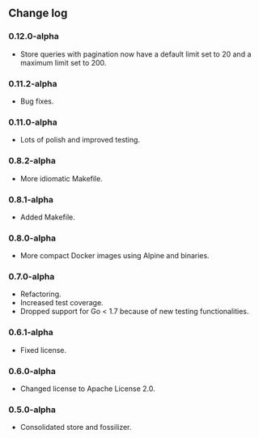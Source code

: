 ## Change log

### 0.12.0-alpha
 * Store queries with pagination now have a default limit set to 20 and a maximum limit set to 200.

### 0.11.2-alpha
 * Bug fixes.

### 0.11.0-alpha
 * Lots of polish and improved testing.

### 0.8.2-alpha
  * More idiomatic Makefile.

### 0.8.1-alpha
  * Added Makefile.

### 0.8.0-alpha
  * More compact Docker images using Alpine and binaries.

### 0.7.0-alpha

  * Refactoring.
  * Increased test coverage.
  * Dropped support for Go < 1.7 because of new testing functionalities.

### 0.6.1-alpha

  * Fixed license.

### 0.6.0-alpha

  * Changed license to Apache License 2.0.

### 0.5.0-alpha

  * Consolidated store and fossilizer.
